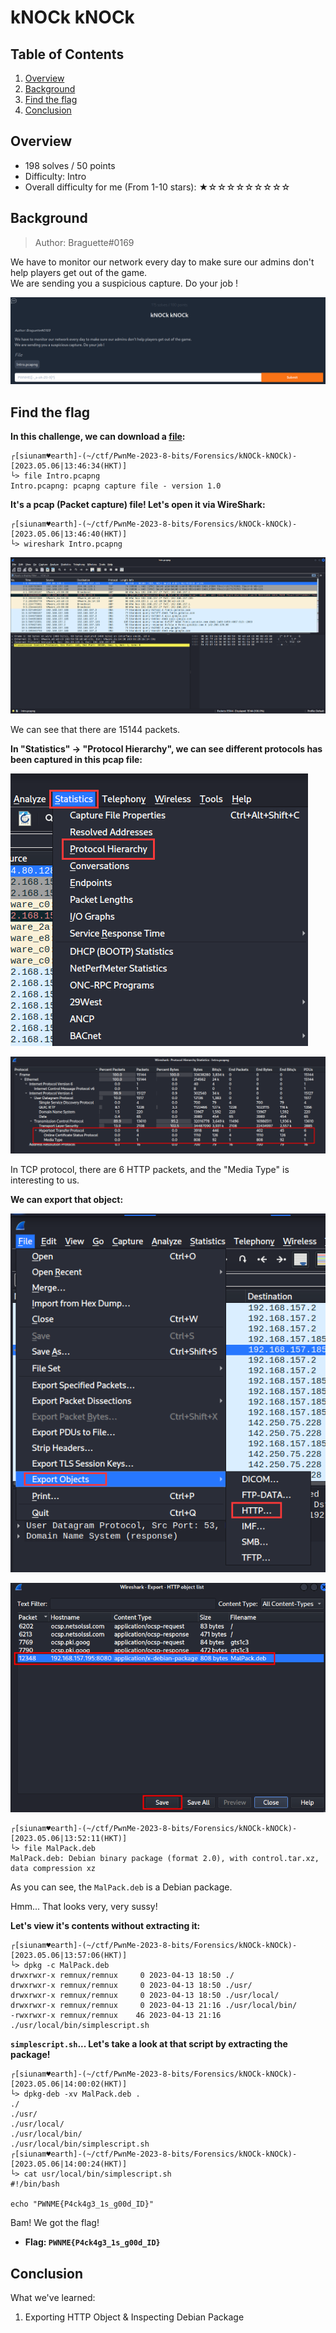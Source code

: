 # kNOCk kNOCk

## Table of Contents

1. [Overview](#overview)
2. [Background](#background)
3. [Find the flag](#find-the-flag)
4. [Conclusion](#conclusion)

## Overview

- 198 solves / 50 points
- Difficulty: Intro
- Overall difficulty for me (From 1-10 stars): ★☆☆☆☆☆☆☆☆☆

## Background

> Author: Braguette#0169

We have to monitor our network every day to make sure our admins don't help players get out of the game.  
We are sending you a suspicious capture. Do your job !

![](https://raw.githubusercontent.com/siunam321/CTF-Writeups/main/PwnMe-2023-8-bits/images/Pasted%20image%2020230506134311.png)

## Find the flag

**In this challenge, we can download a [file](https://github.com/siunam321/CTF-Writeups/blob/main/PwnMe-2023-8-bits/Forensics/kNOCk-kNOCk/Intro.pcapng):**
```shell
┌[siunam♥earth]-(~/ctf/PwnMe-2023-8-bits/Forensics/kNOCk-kNOCk)-[2023.05.06|13:46:34(HKT)]
└> file Intro.pcapng 
Intro.pcapng: pcapng capture file - version 1.0
```

**It's a pcap (Packet capture) file! Let's open it via WireShark:**
```shell
┌[siunam♥earth]-(~/ctf/PwnMe-2023-8-bits/Forensics/kNOCk-kNOCk)-[2023.05.06|13:46:40(HKT)]
└> wireshark Intro.pcapng
```

![](https://raw.githubusercontent.com/siunam321/CTF-Writeups/main/PwnMe-2023-8-bits/images/Pasted%20image%2020230506134734.png)

We can see that there are 15144 packets.

**In "Statistics" -> "Protocol Hierarchy", we can see different protocols has been captured in this pcap file:**

![](https://raw.githubusercontent.com/siunam321/CTF-Writeups/main/PwnMe-2023-8-bits/images/Pasted%20image%2020230506134933.png)

![](https://raw.githubusercontent.com/siunam321/CTF-Writeups/main/PwnMe-2023-8-bits/images/Pasted%20image%2020230506134947.png)

In TCP protocol, there are 6 HTTP packets, and the "Media Type" is interesting to us.

**We can export that object:**

![](https://raw.githubusercontent.com/siunam321/CTF-Writeups/main/PwnMe-2023-8-bits/images/Pasted%20image%2020230506135623.png)

![](https://raw.githubusercontent.com/siunam321/CTF-Writeups/main/PwnMe-2023-8-bits/images/Pasted%20image%2020230506135640.png)

```shell
┌[siunam♥earth]-(~/ctf/PwnMe-2023-8-bits/Forensics/kNOCk-kNOCk)-[2023.05.06|13:52:11(HKT)]
└> file MalPack.deb             
MalPack.deb: Debian binary package (format 2.0), with control.tar.xz, data compression xz
```

As you can see, the `MalPack.deb` is a Debian package.

Hmm... That looks very, very sussy!

**Let's view it's contents without extracting it:**
```shell
┌[siunam♥earth]-(~/ctf/PwnMe-2023-8-bits/Forensics/kNOCk-kNOCk)-[2023.05.06|13:57:06(HKT)]
└> dpkg -c MalPack.deb  
drwxrwxr-x remnux/remnux     0 2023-04-13 18:50 ./
drwxrwxr-x remnux/remnux     0 2023-04-13 18:50 ./usr/
drwxrwxr-x remnux/remnux     0 2023-04-13 18:50 ./usr/local/
drwxrwxr-x remnux/remnux     0 2023-04-13 21:16 ./usr/local/bin/
-rwxrwxr-x remnux/remnux    46 2023-04-13 21:16 ./usr/local/bin/simplescript.sh
```

**`simplescript.sh`... Let's take a look at that script by extracting the package!**
```shell
┌[siunam♥earth]-(~/ctf/PwnMe-2023-8-bits/Forensics/kNOCk-kNOCk)-[2023.05.06|14:00:02(HKT)]
└> dpkg-deb -xv MalPack.deb .
./
./usr/
./usr/local/
./usr/local/bin/
./usr/local/bin/simplescript.sh
┌[siunam♥earth]-(~/ctf/PwnMe-2023-8-bits/Forensics/kNOCk-kNOCk)-[2023.05.06|14:00:24(HKT)]
└> cat usr/local/bin/simplescript.sh 
#!/bin/bash

echo "PWNME{P4ck4g3_1s_g00d_ID}"
```

Bam! We got the flag!

- **Flag: `PWNME{P4ck4g3_1s_g00d_ID}`**

## Conclusion

What we've learned:

1. Exporting HTTP Object & Inspecting Debian Package